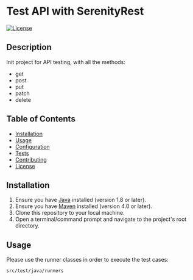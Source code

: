 # Test API with SerenityRest

[![License](https://img.shields.io/badge/license-MIT-blue.svg)](https://opensource.org/licenses/MIT)

## Description

Init project for API testing, with all the methods:
* get
* post
* put
* patch
* delete

## Table of Contents

- [Installation](#installation)
- [Usage](#usage)
- [Configuration](#configuration)
- [Tests](#tests)
- [Contributing](#contributing)
- [License](#license)

## Installation

1. Ensure you have [Java](https://www.oracle.com/java/technologies/javase-downloads.html) installed (version 1.8 or later).
2. Ensure you have [Maven](https://maven.apache.org/download.cgi) installed (version 4.0 or later).
3. Clone this repository to your local machine.
4. Open a terminal/command prompt and navigate to the project's root directory.

## Usage

Please use the runner classes in order to execute the test cases:
```bash
src/test/java/runners
```